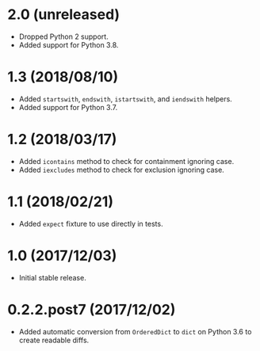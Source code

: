 # 2.0 (unreleased)

- Dropped Python 2 support.
- Added support for Python 3.8.

# 1.3 (2018/08/10)

- Added `startswith`, `endswith`, `istartswith`, and `iendswith` helpers.
- Added support for Python 3.7.

# 1.2 (2018/03/17)

- Added `icontains` method to check for containment ignoring case.
- Added `iexcludes` method to check for exclusion ignoring case.

# 1.1 (2018/02/21)

- Added `expect` fixture to use directly in tests.

# 1.0 (2017/12/03)

- Initial stable release.

# 0.2.2.post7 (2017/12/02)

- Added automatic conversion from `OrderedDict` to `dict` on Python 3.6 to create readable diffs.
